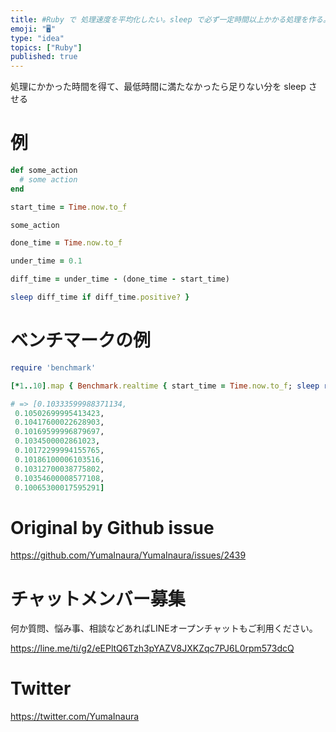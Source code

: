 ```yaml
---
title: #Ruby で 処理速度を平均化したい。sleep で必ず一定時間以上かかる処理を作る。
emoji: "🖥"
type: "idea"
topics: ["Ruby"]
published: true
---
```


処理にかかった時間を得て、最低時間に満たなかったら足りない分を sleep させる

# 例

```rb
def some_action
  # some action
end

start_time = Time.now.to_f

some_action

done_time = Time.now.to_f

under_time = 0.1

diff_time = under_time - (done_time - start_time)

sleep diff_time if diff_time.positive? }
```

# ベンチマークの例

```rb
require 'benchmark'

[*1..10].map { Benchmark.realtime { start_time = Time.now.to_f; sleep rand(0.01..0.10); done_time = Time.now.to_f; under_time = 0.1; diff_time = under_time - (done_time - start_time); sleep diff_time if diff_time.positive?; } }

# => [0.10333599988371134,
 0.10502699995413423,
 0.10417600022628903,
 0.10169599996879697,
 0.1034500002861023,
 0.10172299994155765,
 0.10186100006103516,
 0.10312700038775802,
 0.10354600008577108,
 0.10065300017595291]
```



# Original by Github issue

https://github.com/YumaInaura/YumaInaura/issues/2439








<!-- Update From Qiita API -->

# チャットメンバー募集


何か質問、悩み事、相談などあればLINEオープンチャットもご利用ください。

https://line.me/ti/g2/eEPltQ6Tzh3pYAZV8JXKZqc7PJ6L0rpm573dcQ





# Twitter


https://twitter.com/YumaInaura


<!-- Update From Qiita API -->


